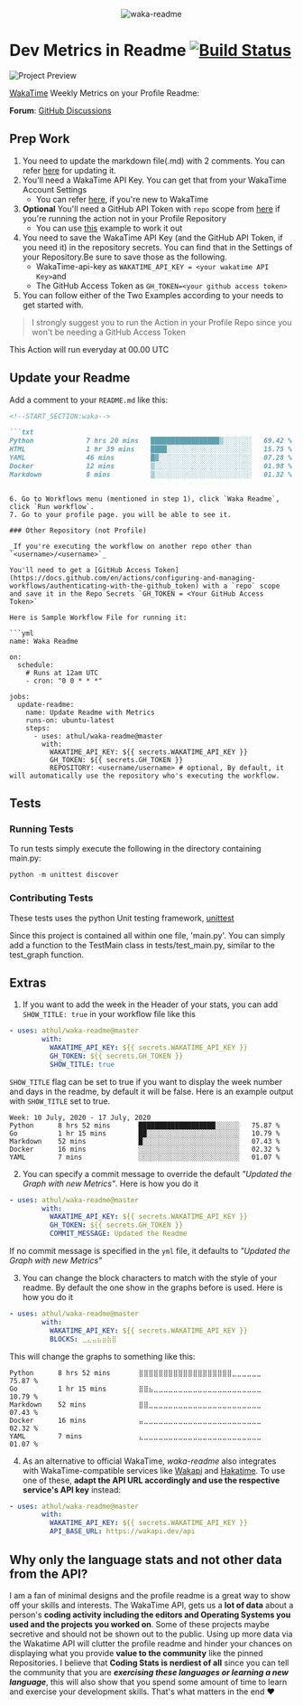 <center>

![waka-readme](https://socialify.git.ci/athul/waka-readme/png?description=1&forks=1&issues=0&pulls=0)

</center>

# Dev Metrics in Readme [![Build Status](https://travis-ci.com/athul/waka-readme.svg?branch=master)](https://travis-ci.com/athul/waka-readme)

![Project Preview](https://user-images.githubusercontent.com/8397274/87243943-e6b45c00-c457-11ea-94c9-2aa0bf241be8.png)

[WakaTime](https://wakatime.com) Weekly Metrics on your Profile Readme:

**Forum**: [GitHub Discussions](https://github.com/athul/waka-readme/discussions)

## Prep Work

1. You need to update the markdown file(.md) with 2 comments. You can refer [here](#update-your-readme) for updating it.
2. You'll need a WakaTime API Key. You can get that from your WakaTime Account Settings
   - You can refer [here](#new-to-wakatime), if you're new to WakaTime
3. **Optional** You'll need a GitHub API Token with `repo` scope from [here](https://github.com/settings/tokens) if you're running the action not in your Profile Repository
   - You can use [this](#other-repository-not-profile) example to work it out
4. You need to save the WakaTime API Key (and the GitHub API Token, if you need it) in the repository secrets. You can find that in the Settings of your Repository.Be sure to save those as the following.
   - WakaTime-api-key as `WAKATIME_API_KEY = <your wakatime API Key>`and
   - The GitHub Access Token as `GH_TOKEN=<your github access token>`
5. You can follow either of the Two Examples according to your needs to get started with.

> I strongly suggest you to run the Action in your Profile Repo since you won't be needing a GitHub Access Token

This Action will run everyday at 00.00 UTC

## Update your Readme

Add a comment to your `README.md` like this:

```md
<!--START_SECTION:waka-->

```txt
Python             7 hrs 20 mins   █████████████████▒░░░░░░░   69.42 %
HTML               1 hr 39 mins    ████░░░░░░░░░░░░░░░░░░░░░   15.75 %
YAML               46 mins         █▓░░░░░░░░░░░░░░░░░░░░░░░   07.28 %
Docker             12 mins         ▒░░░░░░░░░░░░░░░░░░░░░░░░   01.98 %
Markdown           8 mins          ▒░░░░░░░░░░░░░░░░░░░░░░░░   01.32 %
```

<!--END_SECTION:waka-->
```

6. Go to Workflows menu (mentioned in step 1), click `Waka Readme`, click `Run workflow`.
7. Go to your profile page. you will be able to see it.

### Other Repository (not Profile)

_If you're executing the workflow on another repo other than `<username>/<username>`_

You'll need to get a [GitHub Access Token](https://docs.github.com/en/actions/configuring-and-managing-workflows/authenticating-with-the-github_token) with a `repo` scope and save it in the Repo Secrets `GH_TOKEN = <Your GitHub Access Token>`

Here is Sample Workflow File for running it:

```yml
name: Waka Readme

on:
  schedule:
    # Runs at 12am UTC
    - cron: "0 0 * * *"

jobs:
  update-readme:
    name: Update Readme with Metrics
    runs-on: ubuntu-latest
    steps:
      - uses: athul/waka-readme@master
        with:
          WAKATIME_API_KEY: ${{ secrets.WAKATIME_API_KEY }}
          GH_TOKEN: ${{ secrets.GH_TOKEN }}
          REPOSITORY: <username/username> # optional, By default, it will automatically use the repository who's executing the workflow.
```

## Tests

### Running Tests

To run tests simply execute the following in the directory containing main.py:

```python
python -m unittest discover
```

### Contributing Tests

These tests uses the python Unit testing framework, [unittest](https://docs.python.org/3/library/unittest.html)

Since this project is contained all within one file, 'main.py'. You can simply add a function to the TestMain class in tests/test_main.py, similar to the test_graph function.

## Extras

1. If you want to add the week in the Header of your stats, you can add `SHOW_TITLE: true` in your workflow file like this

```yml
- uses: athul/waka-readme@master
        with:
          WAKATIME_API_KEY: ${{ secrets.WAKATIME_API_KEY }}
          GH_TOKEN: ${{ secrets.GH_TOKEN }}
          SHOW_TITLE: true
```

`SHOW_TITLE` flag can be set to true if you want to display the week number and days in the readme, by default it will be false. Here is an example output with `SHOW_TITLE` set to true.

```text
Week: 10 July, 2020 - 17 July, 2020
Python      8 hrs 52 mins       ███████████████████░░░░░░   75.87 %
Go          1 hr 15 mins        ██░░░░░░░░░░░░░░░░░░░░░░░   10.79 %
Markdown    52 mins             █░░░░░░░░░░░░░░░░░░░░░░░░   07.43 %
Docker      16 mins             ░░░░░░░░░░░░░░░░░░░░░░░░░   02.32 %
YAML        7 mins              ░░░░░░░░░░░░░░░░░░░░░░░░░   01.07 %
```

2. You can specify a commit message to override the default _"Updated the Graph with new Metrics"_. Here is how you do it

```yml
- uses: athul/waka-readme@master
        with:
          WAKATIME_API_KEY: ${{ secrets.WAKATIME_API_KEY }}
          GH_TOKEN: ${{ secrets.GH_TOKEN }}
          COMMIT_MESSAGE: Updated the Readme
```

If no commit message is specified in the `yml` file, it defaults to _"Updated the Graph with new Metrics"_

3. You can change the block characters to match with the style of your readme. By default the one show in the graphs before is used. Here is how you do it

```yml
- uses: athul/waka-readme@master
        with:
          WAKATIME_API_KEY: ${{ secrets.WAKATIME_API_KEY }}
          BLOCKS: ⣀⣄⣤⣦⣶⣷⣿
```

This will change the graphs to something like this:

```text
Python      8 hrs 52 mins       ⣿⣿⣿⣿⣿⣿⣿⣿⣿⣿⣿⣿⣿⣿⣿⣿⣿⣿⣿⣀⣀⣀⣀⣀⣀   75.87 %
Go          1 hr 15 mins        ⣿⣿⣦⣀⣀⣀⣀⣀⣀⣀⣀⣀⣀⣀⣀⣀⣀⣀⣀⣀⣀⣀⣀⣀⣀   10.79 %
Markdown    52 mins             ⣿⣿⣀⣀⣀⣀⣀⣀⣀⣀⣀⣀⣀⣀⣀⣀⣀⣀⣀⣀⣀⣀⣀⣀⣀   07.43 %
Docker      16 mins             ⣤⣀⣀⣀⣀⣀⣀⣀⣀⣀⣀⣀⣀⣀⣀⣀⣀⣀⣀⣀⣀⣀⣀⣀⣀   02.32 %
YAML        7 mins              ⣄⣀⣀⣀⣀⣀⣀⣀⣀⣀⣀⣀⣀⣀⣀⣀⣀⣀⣀⣀⣀⣀⣀⣀⣀   01.07 %
```

4. As an alternative to official WakaTime, _waka-readme_ also integrates with WakaTime-compatible services like [Wakapi](https://wakapi.dev) and [Hakatime](https://github.com/mujx/hakatime). To use one of these, **adapt the API URL accordingly and use the respective service's API key** instead:

```yml
- uses: athul/waka-readme@master
        with:
          WAKATIME_API_KEY: ${{ secrets.WAKATIME_API_KEY }}
          API_BASE_URL: https://wakapi.dev/api
```

## Why only the language stats and not other data from the API?

I am a fan of minimal designs and the profile readme is a great way to show off your skills and interests. The WakaTime API, gets us a **lot of data** about a person's **coding activity including the editors and Operating Systems you used and the projects you worked on**. Some of these projects maybe secretive and should not be shown out to the public. Using up more data via the Wakatime API will clutter the profile readme and hinder your chances on displaying what you provide **value to the community** like the pinned Repositories. I believe that **Coding Stats is nerdiest of all** since you can tell the community that you are _**exercising these languages or learning a new language**_, this will also show that you spend some amount of time to learn and exercise your development skills. That's what matters in the end :heart:
